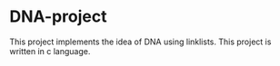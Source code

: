 # DNA-project
This project implements the idea of DNA using linklists. This project is written in c language.
